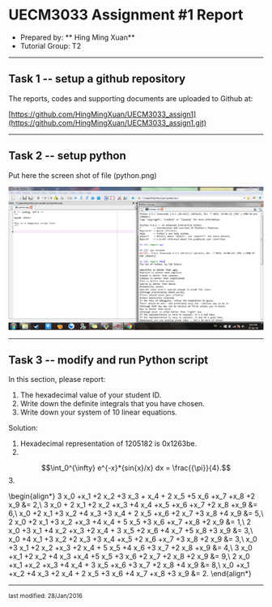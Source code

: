 UECM3033 Assignment #1 Report
========================================================

- Prepared by: ** Hing Ming Xuan**
- Tutorial Group: T2

--------------------------------------------------------

## Task 1 -- setup a github repository

The reports, codes and supporting documents are uploaded to Github at: 

[https://github.com/HingMingXuan/UECM3033_assign1](https://github.com/HingMingXuan/UECM3033_assign1.git)


---------------------------------------------------------

## Task 2 -- setup python

Put here the screen shot of file (python.png)

![python.png](python.png)


------------------------------------------------------------

## Task 3 -- modify and run Python script

In this section, please report:

1. The hexadecimal value of your student ID.
2. Write down the definite integrals that you have chosen.
3. Write down your system of 10 linear equations.

Solution:
1. Hexadecimal representation of 1205182 is 0x1263be.
2. 
$$\int_0^{\infty} e^{-x}*{sin{x}/x} dx = \frac{{\pi}}{4}.$$
3.

\begin{align*}
3 x_0 +x_1 +2 x_2 +3 x_3 + x_4 + 2 x_5 +5 x_6 +x_7 +x_8 +2 x_9 &= 2,\\
3 x_0 + 2 x_1 +2 x_2 +x_3 +4 x_4 +x_5 +x_6 +x_7 +2 x_8 +x_9 &= 6,\\
x_0 +2 x_1 +3 x_2 +4 x_3 +3 x_4 + 2 x_5 +x_6 +2 x_7 +3 x_8 +4 x_9 &= 5,\\
2 x_0 +2 x_1 +3 x_2 +x_3 +4 x_4 + 5 x_5 +3 x_6 +x_7 +x_8 +2 x_9 &= 1,\\
2 x_0 +3 x_1 +4 x_2 +x_3 +2 x_4 + 3 x_5 +2 x_6 +4 x_7 +5 x_8 +3 x_9 &= 3,\\
x_0 +4 x_1 +3 x_2 +2 x_3 +3 x_4 +x_5 +2 x_6 +x_7 +3 x_8 +2 x_9 &= 3,\\
x_0 +3 x_1 +2 x_2 +x_3 +2 x_4 + 5 x_5 +4 x_6 +3 x_7 +2 x_8 +x_9 &= 4,\\
3 x_0 +x_1 +2 x_2 +4 x_3 +x_4 +5 x_5 +3 x_6 +2 x_7 +2 x_8 +2 x_9 &= 9,\\
2 x_0 +x_1 +x_2 +x_3 +4 x_4 + 3 x_5 +x_6 +3 x_7 +2 x_8 +4 x_9 &= 8,\\
x_0 +x_1 +x_2 +4 x_3 +2 x_4 + 2 x_5 +3 x_6 +4 x_7 +x_8 +3 x_9 &= 2.
\end{align*}

-----------------------------------

<sup>last modified: 28/Jan/2016</sup>
